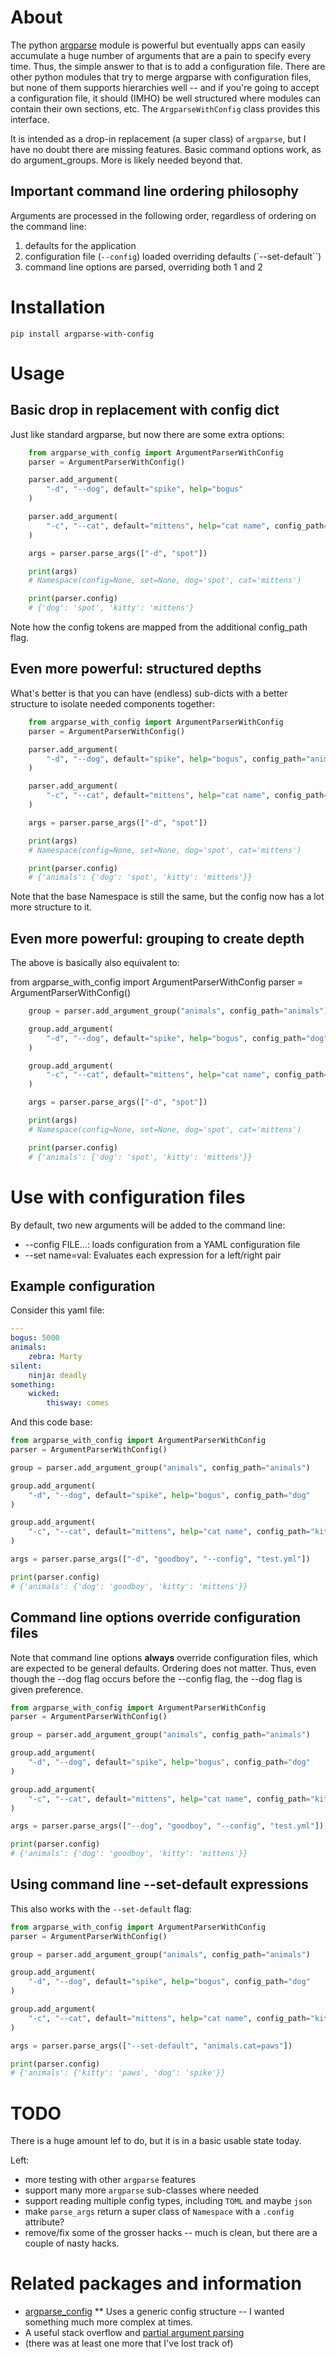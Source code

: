 # About

The python [argparse] module is powerful but eventually apps can
easily accumulate a huge number of arguments that are a pain to
specify every time.  Thus, the simple answer to that is to add a
configuration file.  There are other python modules that try to merge
argparse with configuration files, but none of them supports
hierarchies well -- and if you're going to accept a configuration
file, it should (IMHO) be well structured where modules can contain
their own sections, etc.  The `ArgparseWithConfig` class provides this
interface.

It is intended as a drop-in replacement (a super class) of `argparse`,
but I have no doubt there are missing features.  Basic command options
work, as do argument_groups.  More is likely needed beyond that.

[argparse]: https://docs.python.org/3/library/argparse.html

## Important command line ordering philosophy

Arguments are processed in the following order, regardless of ordering
on the command line:

1. defaults for the application
2. configuration file (`--config`) loaded overriding defaults (`--set-default``)
3. command line options are parsed, overriding both 1 and 2

# Installation

    pip install argparse-with-config

# Usage

## Basic drop in replacement with config dict

Just like standard argparse, but now there are some extra options:

``` python
    from argparse_with_config import ArgumentParserWithConfig
    parser = ArgumentParserWithConfig()

    parser.add_argument(
        "-d", "--dog", default="spike", help="bogus"
    )

    parser.add_argument(
        "-c", "--cat", default="mittens", help="cat name", config_path="kitty"
    )

    args = parser.parse_args(["-d", "spot"])

    print(args)
    # Namespace(config=None, set=None, dog='spot', cat='mittens')

    print(parser.config)
    # {'dog': 'spot', 'kitty': 'mittens'}
```

Note how the config tokens are mapped from the additional config_path flag.

## Even more powerful: structured depths

What's better is that you can have (endless) sub-dicts with a better
structure to isolate needed components together:

``` python
    from argparse_with_config import ArgumentParserWithConfig
    parser = ArgumentParserWithConfig()

    parser.add_argument(
        "-d", "--dog", default="spike", help="bogus", config_path="animals.dog"
    )

    parser.add_argument(
        "-c", "--cat", default="mittens", help="cat name", config_path="animals.kitty"
    )

    args = parser.parse_args(["-d", "spot"])

    print(args)
    # Namespace(config=None, set=None, dog='spot', cat='mittens')

    print(parser.config)
    # {'animals': {'dog': 'spot', 'kitty': 'mittens'}}
```

Note that the base Namespace is still the same, but the config now has
a lot more structure to it.

## Even more powerful: grouping to create depth

The above is basically also equivalent to:

from argparse_with_config import ArgumentParserWithConfig
parser = ArgumentParserWithConfig()

``` python
    group = parser.add_argument_group("animals", config_path="animals")

    group.add_argument(
        "-d", "--dog", default="spike", help="bogus", config_path="dog"
    )

    group.add_argument(
        "-c", "--cat", default="mittens", help="cat name", config_path="kitty"
    )

    args = parser.parse_args(["-d", "spot"])

    print(args)
    # Namespace(config=None, set=None, dog='spot', cat='mittens')

    print(parser.config)
    # {'animals': {'dog': 'spot', 'kitty': 'mittens'}}
```

# Use with configuration files

By default, two new arguments will be added to the command line:

* --config FILE...: loads configuration from a YAML configuration file
* --set name=val:   Evaluates each expression for a left/right pair

## Example configuration

Consider this yaml file:

``` yaml
---
bogus: 5000
animals:
    zebra: Marty
silent:
    ninja: deadly
something:
    wicked:
        thisway: comes
```

And this code base:

```python
from argparse_with_config import ArgumentParserWithConfig
parser = ArgumentParserWithConfig()

group = parser.add_argument_group("animals", config_path="animals")

group.add_argument(
    "-d", "--dog", default="spike", help="bogus", config_path="dog"
)

group.add_argument(
    "-c", "--cat", default="mittens", help="cat name", config_path="kitty"
)

args = parser.parse_args(["-d", "goodboy", "--config", "test.yml"])

print(parser.config)
# {'animals': {'dog': 'goodboy', 'kitty': 'mittens'}}
```

## Command line options override configuration files

Note that command line options **always** override configuration
files, which are expected to be general defaults.  Ordering does not
matter.  Thus, even though the --dog flag occurs before the --config
flag, the --dog flag is given preference.

```python
from argparse_with_config import ArgumentParserWithConfig
parser = ArgumentParserWithConfig()

group = parser.add_argument_group("animals", config_path="animals")

group.add_argument(
    "-d", "--dog", default="spike", help="bogus", config_path="dog"
)

group.add_argument(
    "-c", "--cat", default="mittens", help="cat name", config_path="kitty"
)

args = parser.parse_args(["--dog", "goodboy", "--config", "test.yml"])

print(parser.config)
# {'animals': {'dog': 'goodboy', 'kitty': 'mittens'}}
```

## Using command line --set-default expressions

This also works with the `--set-default` flag:

```python
from argparse_with_config import ArgumentParserWithConfig
parser = ArgumentParserWithConfig()

group = parser.add_argument_group("animals", config_path="animals")

group.add_argument(
    "-d", "--dog", default="spike", help="bogus", config_path="dog"
)

group.add_argument(
    "-c", "--cat", default="mittens", help="cat name", config_path="kitty"
)

args = parser.parse_args(["--set-default", "animals.cat=paws"])

print(parser.config)
# {'animals': {'kitty': 'paws', 'dog': 'spike'}}
```

# TODO

There is a huge amount lef to do, but it is in a basic usable state
today.

Left:

* more testing with other `argparse` features
* support many more `argparse` sub-classes where needed
* support reading multiple config types, including `TOML` and maybe `json`
* make `parse_args` return a super class of `Namespace` with a
  `.config` attribute?
* remove/fix some of the grosser hacks -- much is clean, but there are
  a couple of nasty hacks.

# Related packages and information

* [argparse_config](https://pypi.org/project/argparse_config/)
** Uses a generic config structure -- I wanted something much more
complex at times.
* A useful stack overflow and [partial argument parsing]
* (there was at least one more that I've lost track of)

[partial argument parsing]: https://stackoverflow.com/questions/3609852/which-is-the-best-way-to-allow-configuration-options-be-overridden-at-the-comman
